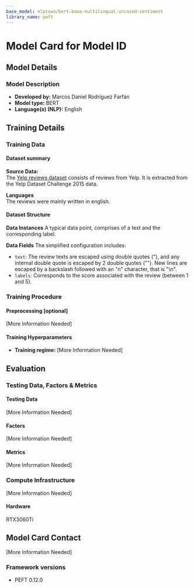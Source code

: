 ```yaml
---
base_model: nlptown/bert-base-multilingual-uncased-sentiment
library_name: peft
---
```


# Model Card for Model ID

<!-- Provide a quick summary of what the model is/does. -->



## Model Details

### Model Description

<!-- Provide a longer summary of what this model is. -->



- **Developed by:** Marcos Daniel Rodríguez Farfán
- **Model type:** BERT
- **Language(s) (NLP):** English


## Training Details

### Training Data
#### **Dataset summary**
**Source Data:**  
The [Yelp reviews dataset](https://huggingface.co/datasets/Yelp/yelp_review_full) consists of reviews from Yelp. It is extracted from the Yelp Dataset Challenge 2015 data.

**Languages**  
The reviews were mainly written in english.

#### **Dataset Structure**

**Data Instances**
A typical data point, comprises of a text and the corresponding label.

**Data Fields**
The simplified configuration includes:

- `text`: The review texts are escaped using double quotes ("), and any internal double quote is escaped by 2 double quotes (""). New lines are escaped by a backslash followed with an "n" character, that is "\n".
- `labels`: Corresponds to the score associated with the review (between 1 and 5).

### Training Procedure

<!-- This relates heavily to the Technical Specifications. Content here should link to that section when it is relevant to the training procedure. -->

#### Preprocessing [optional]

[More Information Needed]


#### Training Hyperparameters

- **Training regime:** [More Information Needed] <!--fp32, fp16 mixed precision, bf16 mixed precision, bf16 non-mixed precision, fp16 non-mixed precision, fp8 mixed precision -->


## Evaluation

<!-- This section describes the evaluation protocols and provides the results. -->

### Testing Data, Factors & Metrics

#### Testing Data

<!-- This should link to a Dataset Card if possible. -->

[More Information Needed]

#### Factors

<!-- These are the things the evaluation is disaggregating by, e.g., subpopulations or domains. -->

[More Information Needed]

#### Metrics

<!-- These are the evaluation metrics being used, ideally with a description of why. -->

[More Information Needed]


### Compute Infrastructure

[More Information Needed]

#### Hardware
RTX3060Ti


## Model Card Contact

[More Information Needed]
### Framework versions

- PEFT 0.12.0
